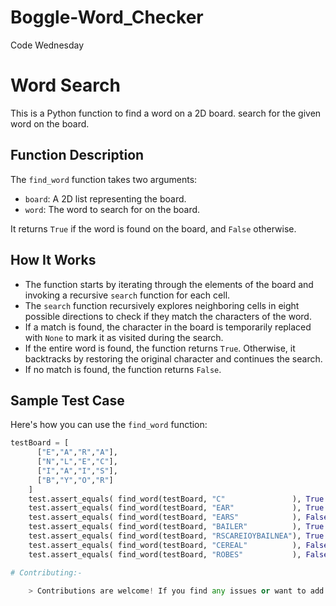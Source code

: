 # Boggle-Word_Checker
  Code Wednesday

# Word Search

This is a Python function to find a word on a 2D board. search for the given word on the board.

## Function Description

The `find_word` function takes two arguments:

- `board`: A 2D list representing the board.
- `word`: The word to search for on the board.

It returns `True` if the word is found on the board, and `False` otherwise.

## How It Works

- The function starts by iterating through the elements of the board and invoking a recursive `search` function for each cell.
- The `search` function recursively explores neighboring cells in eight possible directions to check if they match the characters of the word.
- If a match is found, the character in the board is temporarily replaced with `None` to mark it as visited during the search.
- If the entire word is found, the function returns `True`. Otherwise, it backtracks by restoring the original character and continues the search.
- If no match is found, the function returns `False`.

## Sample Test Case

Here's how you can use the `find_word` function:

```python
testBoard = [
      ["E","A","R","A"],
      ["N","L","E","C"],
      ["I","A","I","S"],
      ["B","Y","O","R"]
    ]
    test.assert_equals( find_word(testBoard, "C"               ), True  , "Test for C")
    test.assert_equals( find_word(testBoard, "EAR"             ), True  , "Test for EAR")
    test.assert_equals( find_word(testBoard, "EARS"            ), False , "Test for EARS")
    test.assert_equals( find_word(testBoard, "BAILER"          ), True  , "Test for BAILER")
    test.assert_equals( find_word(testBoard, "RSCAREIOYBAILNEA"), True  , "Test for RSCAREIOYBAILNEA")
    test.assert_equals( find_word(testBoard, "CEREAL"          ), False , "Test for CEREAL")
    test.assert_equals( find_word(testBoard, "ROBES"           ), False , "Test for ROBES")

# Contributing:-

    > Contributions are welcome! If you find any issues or want to add enhancements to the script, feel free to create a pull request.









